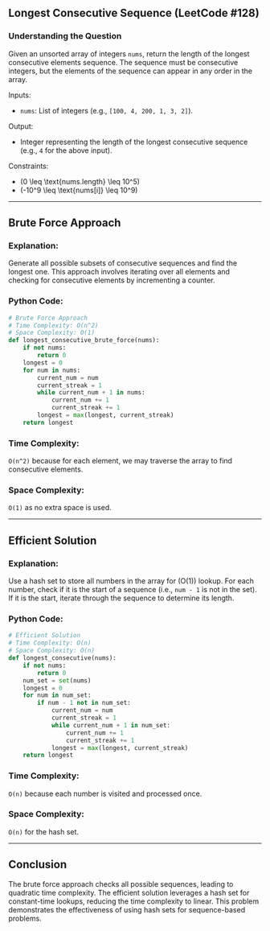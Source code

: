## Longest Consecutive Sequence (LeetCode #128)

### Understanding the Question
Given an unsorted array of integers `nums`, return the length of the longest consecutive elements sequence. The sequence must be consecutive integers, but the elements of the sequence can appear in any order in the array.

Inputs:
- `nums`: List of integers (e.g., `[100, 4, 200, 1, 3, 2]`).

Output:
- Integer representing the length of the longest consecutive sequence (e.g., `4` for the above input).

Constraints:
- \(0 \leq \text{nums.length} \leq 10^5\)
- \(-10^9 \leq \text{nums[i]} \leq 10^9\)

---

## Brute Force Approach

### Explanation:
Generate all possible subsets of consecutive sequences and find the longest one. This approach involves iterating over all elements and checking for consecutive elements by incrementing a counter.

### Python Code:
```python
# Brute Force Approach
# Time Complexity: O(n^2)
# Space Complexity: O(1)
def longest_consecutive_brute_force(nums):
    if not nums:
        return 0
    longest = 0
    for num in nums:
        current_num = num
        current_streak = 1
        while current_num + 1 in nums:
            current_num += 1
            current_streak += 1
        longest = max(longest, current_streak)
    return longest
```

### Time Complexity:
`O(n^2)` because for each element, we may traverse the array to find consecutive elements.

### Space Complexity:
`O(1)` as no extra space is used.

---

## Efficient Solution

### Explanation:
Use a hash set to store all numbers in the array for \(O(1)\) lookup. For each number, check if it is the start of a sequence (i.e., `num - 1` is not in the set). If it is the start, iterate through the sequence to determine its length.

### Python Code:
```python
# Efficient Solution
# Time Complexity: O(n)
# Space Complexity: O(n)
def longest_consecutive(nums):
    if not nums:
        return 0
    num_set = set(nums)
    longest = 0
    for num in num_set:
        if num - 1 not in num_set:
            current_num = num
            current_streak = 1
            while current_num + 1 in num_set:
                current_num += 1
                current_streak += 1
            longest = max(longest, current_streak)
    return longest
```

### Time Complexity:
`O(n)` because each number is visited and processed once.

### Space Complexity:
`O(n)` for the hash set.

---

## Conclusion
The brute force approach checks all possible sequences, leading to quadratic time complexity. The efficient solution leverages a hash set for constant-time lookups, reducing the time complexity to linear. This problem demonstrates the effectiveness of using hash sets for sequence-based problems.
